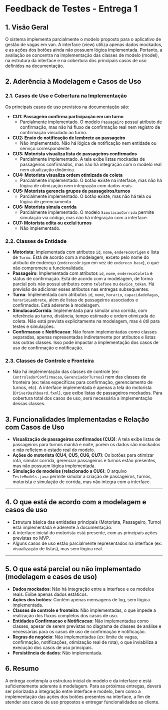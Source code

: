 # Feedback de Testes - Entrega 1

## 1. Visão Geral

O sistema implementa parcialmente o modelo proposto para o aplicativo de gestão de vagas em van. A interface (view) utiliza apenas dados mockados, e as ações dos botões ainda não possuem lógica implementada. Portanto, a avaliação se concentra na implementação das classes de modelo (model), na estrutura da interface e na cobertura dos principais casos de uso definidos na documentação.

## 2. Aderência à Modelagem e Casos de Uso

### 2.1. Casos de Uso e Cobertura na Implementação

Os principais casos de uso previstos na documentação são:

- **CU1: Passageiro confirma participação em um turno**
	- Parcialmente implementado. O modelo `Passageiro` possui atributo de confirmação, mas não há fluxo de confirmação real nem registro de confirmação vinculado ao turno.
- **CU2: Envio de notificação de lembrete ao passageiro**
	- Não implementado. Não há lógica de notificação nem entidade ou serviço correspondente.
- **CU3: Motorista visualiza lista de passageiros confirmados**
	- Parcialmente implementado. A tela exibe listas mockadas de passageiros confirmados, mas não há integração com o modelo real nem atualização dinâmica.
- **CU4: Motorista visualiza ordem otimizada de coleta**
	- Parcialmente implementado. O botão existe na interface, mas não há lógica de otimização nem integração com dados reais.
- **CU5: Motorista gerencia grupos de passageiros/turnos**
	- Parcialmente implementado. O botão existe, mas não há tela ou lógica de gerenciamento.
- **CU6: Motorista simula corrida**
	- Parcialmente implementado. O modelo `SimulacaoCorrida` permite simulação via código, mas não há integração com a interface.
- **CU7: Motorista edita ou exclui turnos**
	- Não implementado.

### 2.2. Classes de Entidade

- **Motorista**: Implementada com atributos `id`, `nome`, `enderecoOrigem` e lista de `Turno`. Está de acordo com a modelagem, exceto pelo nome do atributo de endereço (`enderecoOrigem` em vez de `endereco_base`), o que não compromete a funcionalidade.
- **Passageiro**: Implementada com atributos `id`, `nome`, `enderecoColeta` e status de confirmação. Está de acordo com a modelagem, de forma parcial pois não possui atributos como `telefone` ou `device_token`. Há previsão de adicionar esses atributos nas entregas subsequentes.
- **Turno**: Implementada com atributos `id`, `nome`, `horario`, `capacidadeVagas`, `horarioLembrete`, além de listas de passageiros associados e confirmados. Está aderente à modelagem.
- **SimulacaoCorrida**: Implementada para simular uma corrida, com referência ao turno, distância, tempo estimado e ordem otimizada de coleta. Não está prevista explicitamente na modelagem, mas é útil para testes e simulações.
- **Confirmacao** e **Notificacao**: Não foram implementadas como classes separadas, apenas representadas indiretamente por atributos e listas nas outras classes. Isso pode impactar a implementação dos casos de uso de confirmação e notificação.

### 2.3. Classes de Controle e Fronteira

- Não há implementação das classes de controle (ex: `ControladorConfirmacao`, `GerenciadorTurnos`) nem das classes de fronteira (ex: telas específicas para confirmação, gerenciamento de turnos, etc). A interface implementada é apenas a tela do motorista (`DriverDashboard.fxml`), que exibe listas de passageiros mockados. Para cobertura total dos casos de uso, será necessária a implementação dessas classes.

## 3. Funcionalidades Implementadas e Relação com Casos de Uso

- **Visualização de passageiros confirmados (CU3)**: A tela exibe listas de passageiros para turnos manhã e noite, porém os dados são mockados e não refletem o estado real do modelo.
- **Ações do motorista (CU4, CU5, CU6, CU7)**: Os botões para otimizar rota, simular corrida, gerenciar passageiros e turnos estão presentes, mas não possuem lógica implementada.
- **Simulação de modelos (relacionado a CU6)**: O arquivo `TesteModels.java` permite simular a criação de passageiros, turnos, motorista e simulação de corrida, mas não integra com a interface.

---


## 4. O que está de acordo com a modelagem e casos de uso

- Estrutura básica das entidades principais (Motorista, Passageiro, Turno) está implementada e aderente à documentação.
- A interface inicial do motorista está presente, com as principais ações previstas no MVP.
- Alguns casos de uso estão parcialmente representados na interface (ex: visualização de listas), mas sem lógica real.

---


## 5. O que está parcial ou não implementado (modelagem e casos de uso)

- **Dados mockados**: Não há integração entre a interface e os modelos reais. Exibe apenas dados estáticos.
- **Ações dos botões**: Contém apenas mensagens de log, sem lógica implementada.
- **Classes de controle e fronteira**: Não implementadas, o que impede a realização dos fluxos completos dos casos de uso.
- **Entidades Confirmacao e Notificacao**: Não implementadas como classes, apesar de serem previstas no diagrama de classes de análise e necessárias para os casos de uso de confirmação e notificação.
- **Regras de negócio**: Não implementadas (ex: limite de vagas, confirmação, notificações, otimização real de rota), o que inviabiliza a execução dos casos de uso principais.
- **Persistência de dados**: Não implementada.

## 6. Resumo

A entrega contempla a estrutura inicial do modelo e da interface e está suficientemente aderente à modelagem. Para as próximas entregas, deverá ser priorizada a integração entre interface e modelo, bem como a implementação das ações dos botões presentes na interface, a fim de atender aos casos de uso propostos e entregar funcionalidades ao cliente.
